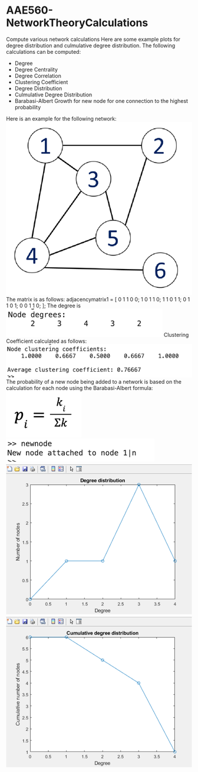 # AAE560-NetworkTheoryCalculations
Compute various network calculations
Here are some example plots for degree distribution and culmulative degree distribution. The following calculations can be computed:
- Degree
- Degree Centrality
- Degree Correlation
- Clustering Coefficient
- Degree Distribution
- Culmulative Degree Distribution
- Barabasi-Albert Growth for new node for one connection to the highest probability

Here is an example for the following network:
![](exnetwork.png)
The matrix is as follows:
adjacencymatrix1 = [
    0 1 1 0 0;
    1 0 1 1 0; 
    1 1 0 1 1;
    0 1 1 0 1;
    0 0 1 1 0;
];
The degree is
![](degree.png)
Clustering Coefficient calculated as follows:
![](cc.png)
The probability of a new node being added to a network is based on the calculation for each node using the Barabasi-Albert formula:
![](baform.png)
![](newnode.png)
![](degreedist.PNG)
![](culmdegreedist.PNG)

